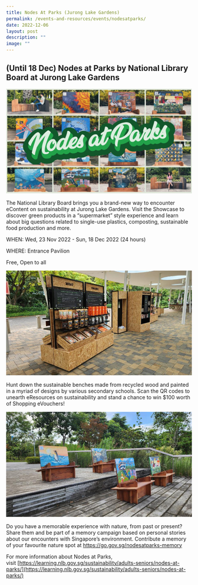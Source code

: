 ```yaml
---
title: Nodes At Parks (Jurong Lake Gardens)
permalink: /events-and-resources/events/nodesatparks/
date: 2022-12-06
layout: post
description: ""
image: ""
---
```

(Until 18 Dec) Nodes at Parks by National Library Board at Jurong Lake Gardens
---------------------------------------------------------------

![](/images/nodesatparks.jpeg)

The National Library Board brings you a brand-new way to encounter eContent on sustainability at Jurong Lake Gardens. Visit the Showcase to discover green products in a “supermarket” style experience and learn about big questions related to single-use plastics, composting, sustainable food production and more.

WHEN: Wed, 23 Nov 2022 - Sun, 18 Dec 2022  (24 hours)

WHERE: Entrance Pavilion

Free, Open to all

![](/images/sustainableshowcase.jpg)

Hunt down the sustainable benches made from recycled wood and painted in a myriad of designs by various secondary schools. Scan the QR codes to unearth eResources on sustainability and stand a chance to win $100 worth of Shopping eVouchers!

![](/images/sustainablebenches.jpg)

Do you have a memorable experience with nature, from past or present? Share them and be part of a memory campaign based on personal stories about our encounters with Singapore’s environment. Contribute a memory of your favourite nature spot at https://go.gov.sg/nodesatparks-memory

For more information about Nodes at Parks, visit [https://learning.nlb.gov.sg/sustainability/adults-seniors/nodes-at-parks/](https://learning.nlb.gov.sg/sustainability/adults-seniors/nodes-at-parks/)